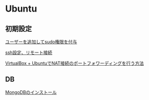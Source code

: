 # Ubuntu

## 初期設定
[ユーザーを追加してsudo権限を付与](https://qiita.com/Qiita/items/c686397e4a0f4f11683d)

[ssh設定、リモート接続](https://fiore.hatenadiary.org/entry/20080228/1204174833)

[VirtualBox + UbuntuでNAT接続のポートフォワーディングを行う方法](https://replication.hatenablog.com/entry/20110425/1303702371)



## DB

[MongoDBのインストール](https://qiita.com/yuji0602/items/06f45d9b81ed146da6ac)


